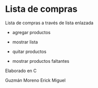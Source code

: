 # Lista de compras

Lista de compras a través de lista enlazada

 - agregar productos

 - mostrar lista

 - quitar productos

 - mostrar productos faltantes

Elaborado en C

Guzmán Moreno Erick Miguel
